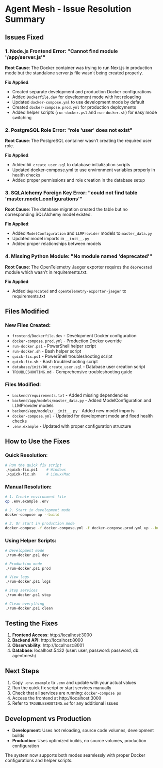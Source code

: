 # Agent Mesh - Issue Resolution Summary

## Issues Fixed

### 1. Node.js Frontend Error: "Cannot find module '/app/server.js'"

**Root Cause**: The Docker container was trying to run Next.js in production mode but the standalone server.js file wasn't being created properly.

**Fix Applied**:
- Created separate development and production Docker configurations
- Added `Dockerfile.dev` for development mode with hot reloading
- Updated `docker-compose.yml` to use development mode by default
- Created `docker-compose.prod.yml` for production deployments
- Added helper scripts (`run-docker.ps1` and `run-docker.sh`) for easy mode switching

### 2. PostgreSQL Role Error: "role 'user' does not exist"

**Root Cause**: The PostgreSQL container wasn't creating the required user role.

**Fix Applied**:
- Added `00_create_user.sql` to database initialization scripts
- Updated docker-compose.yml to use environment variables properly in health checks
- Added proper permissions and role creation in the database setup

### 3. SQLAlchemy Foreign Key Error: "could not find table 'master.model_configurations'"

**Root Cause**: The database migration created the table but no corresponding SQLAlchemy model existed.

**Fix Applied**:
- Added `ModelConfiguration` and `LLMProvider` models to `master_data.py`
- Updated model imports in `__init__.py`
- Added proper relationships between models

### 4. Missing Python Module: "No module named 'deprecated'"

**Root Cause**: The OpenTelemetry Jaeger exporter requires the `deprecated` module which wasn't in requirements.txt.

**Fix Applied**:
- Added `deprecated` and `opentelemetry-exporter-jaeger` to requirements.txt

## Files Modified

### New Files Created:
- `frontend/Dockerfile.dev` - Development Docker configuration
- `docker-compose.prod.yml` - Production Docker override
- `run-docker.ps1` - PowerShell helper script
- `run-docker.sh` - Bash helper script  
- `quick-fix.ps1` - PowerShell troubleshooting script
- `quick-fix.sh` - Bash troubleshooting script
- `database/init/00_create_user.sql` - Database user creation script
- `TROUBLESHOOTING.md` - Comprehensive troubleshooting guide

### Files Modified:
- `backend/requirements.txt` - Added missing dependencies
- `backend/app/models/master_data.py` - Added ModelConfiguration and LLMProvider models
- `backend/app/models/__init__.py` - Added new model imports
- `docker-compose.yml` - Updated for development mode and fixed health checks
- `.env.example` - Updated with proper configuration structure

## How to Use the Fixes

### Quick Resolution:
```bash
# Run the quick fix script
./quick-fix.ps1    # Windows
./quick-fix.sh     # Linux/Mac
```

### Manual Resolution:
```bash
# 1. Create environment file
cp .env.example .env

# 2. Start in development mode
docker-compose up --build

# 3. Or start in production mode
docker-compose -f docker-compose.yml -f docker-compose.prod.yml up --build
```

### Using Helper Scripts:
```bash
# Development mode
./run-docker.ps1 dev

# Production mode  
./run-docker.ps1 prod

# View logs
./run-docker.ps1 logs

# Stop services
./run-docker.ps1 stop

# Clean everything
./run-docker.ps1 clean
```

## Testing the Fixes

1. **Frontend Access**: http://localhost:3000
2. **Backend API**: http://localhost:8000
3. **Observability**: http://localhost:8001
4. **Database**: localhost:5432 (user: user, password: password, db: agentmesh)

## Next Steps

1. Copy `.env.example` to `.env` and update with your actual values
2. Run the quick fix script or start services manually
3. Check that all services are running: `docker-compose ps`
4. Access the frontend at http://localhost:3000
5. Refer to `TROUBLESHOOTING.md` for any additional issues

## Development vs Production

- **Development**: Uses hot reloading, source code volumes, development builds
- **Production**: Uses optimized builds, no source volumes, production configuration

The system now supports both modes seamlessly with proper Docker configurations and helper scripts.
